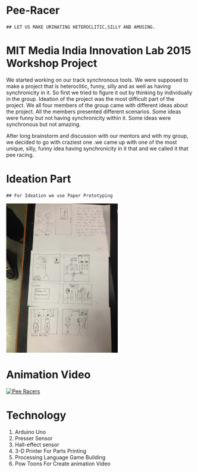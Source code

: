 # Pee-Racer
    ## LET US MAKE URINATING HETEROCLITIC,SILLY AND AMUSING.

# MIT Media India Innovation Lab 2015 Workshop Project    

We started working on our track synchronous tools. We were supposed to make a project that is heteroclitic, funny, silly and as well as having synchronicity in it. So first we tried to figure it out by thinking by individually in the group. Ideation of the project was the most difficult part of the project. We all four members of the group came with different ideas about the project. All the members presented different scenarios. Some ideas were funny but not having synchronicity within it. Some ideas were synchronous but not amazing.

After long brainstorm and discussion with our mentors and with my group, we decided to go with craziest one .we came up with one of the most unique, silly, funny idea having synchronicity in it that and we called it that pee racing.


# Ideation Part 

    ## For Ideation we use Paper Prototyping 

 
<img alt= "ideationpic" src="https://github.com/harshcrop/Pee-Racer/blob/master/assets/ide_1.JPG" width=300px hight=300p>






# Animation Video 

[![Pee Racers](https://img.youtube.com/vi/StTqXEQ2l-Y/0.jpg)](https://www.youtube.com/watch?v=8Ct3ShK-exU)







# Technology

  1. Arduino Uno
  2. Presser Sensor
  3. Hall-effect sensor
  4. 3-D Printer For Parts Printing
  5. Processing Language Game Building
  6. Pow Toons For Create animation Video








